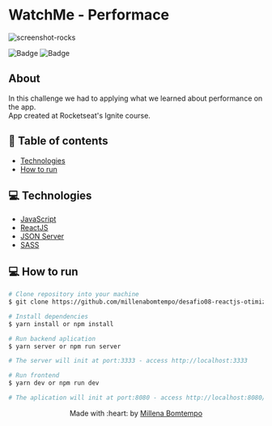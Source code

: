 # WatchMe - Performace
![screenshot-rocks](https://user-images.githubusercontent.com/47898033/179368558-04e71327-3977-4639-980b-5801b8919f78.png)

![Badge](https://img.shields.io/badge/since-2022-blue?style=flat-square)
![Badge](https://img.shields.io/badge/status-finalizado-green?style=flat-square)

## About
In this challenge we had to applying what we learned about performance on the app.  
App created at Rocketseat's Ignite course.

## :pushpin: Table of contents

- [Technologies](#computer-technologies)
- [How to run](#construction_worker-how-to-run)

## :computer: Technologies
- [JavaScript](https://developer.mozilla.org/pt-BR/docs/Web/JavaScript)
- [ReactJS](https://pt-br.reactjs.org/)
- [JSON Server](https://www.npmjs.com/package/json-server)
- [SASS](https://sass-lang.com/)

## :computer: How to run

```bash
# Clone repository into your machine
$ git clone https://github.com/millenabomtempo/desafio08-reactjs-otimizando-a-aplicacao.git

# Install dependencies
$ yarn install or npm install

# Run backend aplication
$ yarn server or npm run server

# The server will init at port:3333 - access http://localhost:3333

# Run frontend 
$ yarn dev or npm run dev

# The aplication will init at port:8080 - access http://localhost:8080/
```

<p align="center"> Made with :heart: by <a href="https://github.com/millenabomtempo">Millena Bomtempo</a></p>
